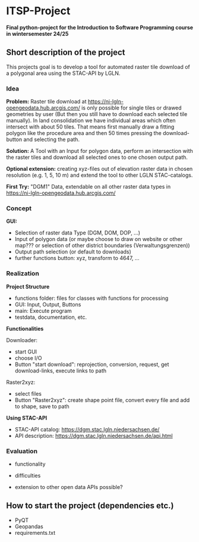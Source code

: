 # ITSP-Project
**Final python-project for the Introduction to Software Programming course in wintersemester 24/25**

## Short description of the project
This projects goal is to develop a tool for automated raster tile download of a polygonal area using the STAC-API by LGLN.
  
### Idea
**Problem:** Raster tile download at https://ni-lgln-opengeodata.hub.arcgis.com/ is only possible for single tiles or drawed geometries by user (But then you still have to download each selected tile manually). In land consolidation we have individual areas which often intersect with about 50 tiles. That means first manually draw a fitting polygon like the procedure area and then 50 times pressing the download-button and selecting the path.

**Solution:** A Tool with an Input for polygon data, perform an intersection with the raster tiles and download all selected ones to one chosen output path.

**Optional extension:** creating xyz-files out of elevation raster data in chosen resolution (e.g. 1, 5, 10 m) and extend the tool to other LGLN STAC-catalogs.
  
**First Try:** "DGM1" Data, extendable on all other raster data types in https://ni-lgln-opengeodata.hub.arcgis.com/

### Concept
**GUI:** 
- Selection of raster data Type (DGM, DOM, DOP, ...)
- Input of polygon data (or maybe choose to draw on website or other map??? or selection of other district boundaries (Verwaltungsgrenzen))
- Output path selection (or default to downloads)
- further functions button: xyz, transform to 4647, ...

### Realization
**Project Structure**
- functions folder: files for classes with functions for processing
- GUI: Input, Output, Buttons
- main: Execute program
- testdata, documentation, etc.

**Functionalities**

Downloader:
- start GUI
- choose I/O
- Button "start download": reprojection, conversion, request, get download-links, execute links to path

Raster2xyz:
- select files
- Button "Raster2xyz": create shape point file, convert every file and add to shape, save to path 

**Using STAC-API**
- STAC-API catalog: https://dgm.stac.lgln.niedersachsen.de/
- API description: https://dgm.stac.lgln.niedersachsen.de/api.html

### Evaluation
- functionality
- difficulties

- extension to other open data APIs possible?

## How to start the project (dependencies etc.)
- PyQT
- Geopandas
- requirements.txt
